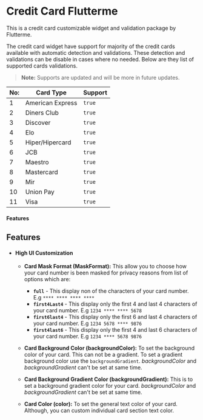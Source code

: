 <!--
This README describes the package. If you publish this package to pub.dev,
this README's contents appear on the landing page for your package.

For information about how to write a good package README, see the guide for
[writing package pages](https://dart.dev/guides/libraries/writing-package-pages).

For general information about developing packages, see the Dart guide for
[creating packages](https://dart.dev/guides/libraries/create-library-packages)
and the Flutter guide for
[developing packages and plugins](https://flutter.dev/developing-packages).
-->

<!-- TODO: Put a short description of the package here that helps potential users
know whether this package might be useful for them.

## Features

TODO: List what your package can do. Maybe include images, gifs, or videos.

## Getting started

TODO: List prerequisites and provide or point to information on how to
start using the package.

## Usage

TODO: Include short and useful examples for package users. Add longer examples
to `/example` folder.

```dart
const like = 'sample';
```

## Additional information

TODO: Tell users more about the package: where to find more information, how to
contribute to the package, how to file issues, what response they can expect
from the package authors, and more. -->

# Credit Card Flutterme

This is a credit card customizable widget and validation package by Flutterme.

The credit card widget have support for majority of the credit cards available with automatic detection and validations. These detection and validations can be disable in cases where no needed. Below are they list of supported cards validations.
> **Note:** Supports are updated and will be more in future updates.

| No: |    Card Type    | Support |
|-----|-----------------|---------|
|1    |American Express |`true`   |
|2    |Diners Club      |`true`   |
|3    |Discover         |`true`   |
|4    |Elo              |`true`   |
|5    |Hiper/Hipercard  |`true`   |
|6    |JCB              |`true`   |
|7    |Maestro          |`true`   |
|8    |Mastercard       |`true`   |
|9    |Mir              |`true`   |
|10   |Union Pay        |`true`   |
|11   |Visa             |`true`   |

#### Features
## Features
 - #### High UI Customization
	 - **Card Mask Format (MaskFormat):** This allow you to choose how your card number is been masked for privacy reasons from list of options which are:
		 -  **`full`** - This display non of the characters of your card number. E.g `**** **** **** ****`
		 - **`first4Last4`** - This display only the first 4 and last 4 characters of your card number. E.g `1234 **** **** 5678`
		 - **`first6last4`** - This display only the first 6 and last 4 characters of your card number. E.g `1234 5678 **** 9876`
		 - **`first4last6`** - This display only the first 4 and last 6 characters of your card number. E.g `1234 **** 5678 9876`

	 - **Card Background Color (backgroundColor):** To set the background color of your card. This can not be a gradient. To set a gradient background color use the `backgroundGradient`. *backgroundColor* and *backgroundGradient* can't be set at same time.
	 - **Card Background Gradient Color (backgroundGradient):** This is to set a background gradient color for your card. *backgroundColor* and *backgroundGradient* can't be set at same time.
	 - **Card Color (color):** To set the general text color of your card. Although, you can custom individual card section text color.